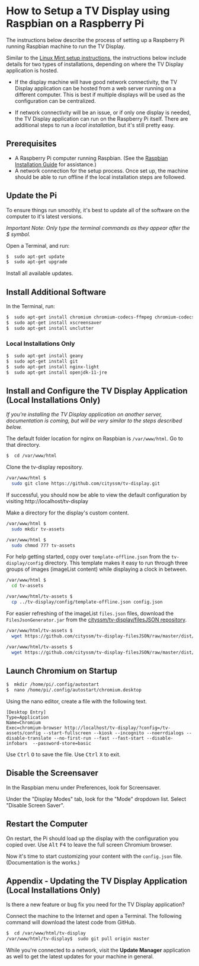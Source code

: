 # How to Setup a TV Display using Raspbian on a Raspberry Pi

The instructions below describe the process of setting up a Raspberry Pi running Raspbian machine to run the TV Display.

Similar to the [Linux Mint setup instructions](SETUP-linuxMint.md), the instructions below include details for two types of installations,
depending on where the TV Display application is hosted.

- If the display machine will have good network connectivity,
  the TV Display application can be hosted from a web server running on a different computer.
  This is best if multiple displays will be used as the configuration can be centralized.

- If network connectivity will be an issue, or if only one display is needed,
  the TV Display application can run on the Raspberry Pi itself.
  There are additional steps to run a *local installation*, but it's still pretty easy.


## Prerequisites

- A Raspberry Pi computer running Raspbian.  (See the [Raspbian Installation Guide](https://www.raspberrypi.org/downloads/raspbian/) for assistance.)
- A network connection for the setup process.
  Once set up, the machine should be able to run offline if the local installation steps are followed.


## Update the Pi

To ensure things run smoothly, it's best to update all of the software on the computer to it's latest versions.

*Important Note: Only type the terminal commands as they appear after the $ symbol.*

Open a Terminal, and run:

```bash
$  sudo apt-get update
$  sudo apt-get upgrade
```

Install all available updates.


## Install Additional Software

In the Terminal, run:

```bash
$  sudo apt-get install chromium chromium-codecs-ffmpeg chromium-codecs-ffmpeg
$  sudo apt-get install xscreensaver
$  sudo apt-get install unclutter
```

### Local Installations Only

```bash
$  sudo apt-get install geany
$  sudo apt-get install git
$  sudo apt-get install nginx-light
$  sudo apt-get install openjdk-11-jre
```

## Install and Configure the TV Display Application (Local Installations Only)

*If you're installing the TV Display application on another server,
documentation is coming, but will be very similar to the steps described below.*

The default folder location for nginx on Raspbian is `/var/www/html`.  Go to that directory.

```bash
$  cd /var/www/html
```

Clone the tv-display repository.

```bash
/var/www/html $
  sudo git clone https://github.com/cityssm/tv-display.git
```

If successful, you should now be able to view the default configuration by visiting
http://localhost/tv-display

Make a directory for the display's custom content.

```bash
/var/www/html $
  sudo mkdir tv-assets

/var/www/html $
  sudo chmod 777 tv-assets
```

For help getting started, copy over `template-offline.json` from the `tv-display/config` directory.
This template makes it easy to run through three groups of images (imageList content)
while displaying a clock in between.

```bash
/var/www/html $
  cd tv-assets

/var/www/html/tv-assets $
  cp ../tv-display/config/template-offline.json config.json
```

For easier refreshing of the imageList `files.json` files, download the
`FilesJsonGenerator.jar` from the [cityssm/tv-display/filesJSON repository](https://github.com/cityssm/tv-display-filesJSON).

```bash
/var/www/html/tv-assets $
  wget https://github.com/cityssm/tv-display-filesJSON/raw/master/dist/FilesJsonGenerator.jar

/var/www/html/tv-assets $
  wget https://github.com/cityssm/tv-display-filesJSON/raw/master/dist/generateFilesJSON.sh
```


## Launch Chromium on Startup

```bash
$  mkdir /home/pi/.config/autostart
$  nano /home/pi/.config/autostart/chromium.desktop
```

Using the nano editor, create a file with the following text.

```text
[Desktop Entry]
Type=Application
Name=Chromium
Exec=chromium-browser http://localhost/tv-display/?config=/tv-assets/config --start-fullscreen --kiosk --incognito --noerrdialogs --disable-translate --no-first-run --fast --fast-start --disable-infobars  --password-store=basic
```

Use <kbd>Ctrl</kbd> <kbd>O</kbd> to save the file.  Use <kbd>Ctrl</kbd> <kbd>X</kbd> to exit.


## Disable the Screensaver

In the Raspbian menu under Preferences, look for Screensaver.

Under the "Display Modes" tab, look for the "Mode" dropdown list.  Select "Disable Screen Saver".


## Restart the Computer

On restart, the Pi should load up the display with the configuration you copied over.
Use <kbd>Alt</kbd> <kbd>F4</kbd> to leave the full screen Chromium browser.

Now it's time to start customizing your content with the `config.json` file.
(Documentation is the works.)


## Appendix - Updating the TV Display Application (Local Installations Only)

Is there a new feature or bug fix you need for the TV Display application?

Connect the machine to the Internet and open a Terminal.
The following command will download the latest code from GitHub.

```bash
$  cd /var/www/html/tv-display
/var/www/html/tv-display$  sudo git pull origin master
```

While you're connected to a network, visit the **Update Manager** application as well to get the latest updates for your machine in general.
